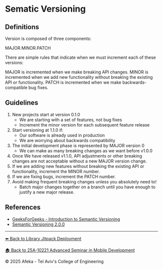 # Sematic Versioning

## Definitions

Version is composed of three components:

MAJOR.MINOR.PATCH

There are simple rules that indicate when we must increment each of these versions:

MAJOR is incremented when we make breaking API changes.
MINOR is incremented when we add new functionality without breaking the existing API or functionality.
PATCH is incremented when we make backwards-compatible bug fixes.

## Guidelines

1. New projects start at version 0.1.0
    - We are starting with a set of features, not bug fixes
    - Increment the minor version for each subsequent feature release
2. Start versioning at 1.1.0 if:
    - Our software is already used in production
    - We are worrying about backwards compatibility
3. The initial development phase is represented by MAJOR version 0
    - We can make as many breaking changes as we want before v1.0.0
4. Once We have released v1.1.0, API adjustments or other breaking changes are not acceptable without a new MAJOR version change.
5. If we are adding new features without breaking the existing API or functionality, increment the MINOR number.
6. If we are fixing bugs, increment the PATCH number.
7. Avoid making frequent breaking changes unless you absolutely need to!
    - Batch major changes together on a branch until you have enough to justify a new major release.

## References

- [GeeksForGeeks - Introduction to Semantic Versioning](https://www.geeksforgeeks.org/introduction-semantic-versioning/)
- [Semantic Versioning 2.0.0](https://semver.org/)

---
[⬅️ Back to Library Jitpack Deployment](library-jitpack-deployment.md)

[🏠 Back to 25A-10221 Advanced Seminar in Mobile Development](../README.md)

© 2025 Afeka - Tel Aviv's College of Engineering
